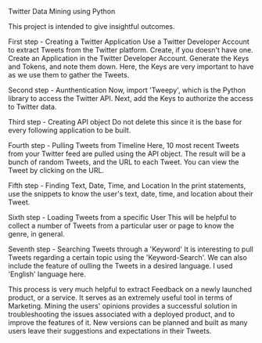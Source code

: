Twitter Data Mining using Python

This project is intended to give insightful outcomes.


First step -  Creating a Twitter Application
Use a Twitter Developer Account to extract Tweets from the Twitter platform. Create, if you doesn't have one. Create an Application in the Twitter Developer Account. Generate the Keys and Tokens, and note them down. Here, the Keys are very important to have as we use them to gather the Tweets.


Second step - Aunthentication
Now, import 'Tweepy', which is the Python library to access the Twitter API. Next, add the Keys to authorize the access to Twitter data.


Third step - Creating API object
Do not delete this since it is the base for every following application to be built.


Fourth step - Pulling Tweets from Timeline
Here, 10 most recent Tweets from your Twitter feed are pulled using the API object. The result will be a bunch of random Tweets, and the URL to each Tweet. You can view the Tweet by clicking on the URL.


Fifth step - Finding Text, Date, Time, and Location 
In the print statements, use the snippets to know the user's text, date, time, and location about their Tweet.


Sixth step - Loading Tweets from a specific User
This will be helpful to collect a number of Tweets from a particular user or page to know the genre, in general.


Seventh step - Searching Tweets through a 'Keyword'
It is interesting to pull Tweets regarding a certain topic using the 'Keyword-Search'. We can also include the feature of oulling the Tweets in a desired language. I used 'English' language here. 




This process is very much helpful to extract Feedback on a newly launched product, or a service. It serves as an extremely useful tool in terms of Marketing. Mining the users' opinions provides a successful solution in troubleshooting the issues associated with a deployed product, and to improve the features of it. New versions can be planned and built as many users leave their suggestions and expectations in their Tweets.

